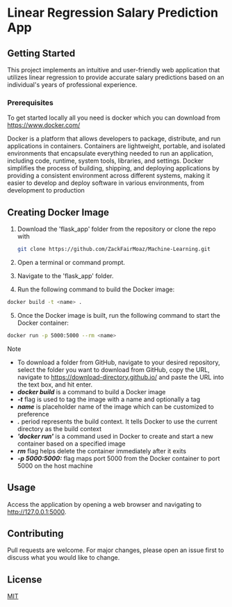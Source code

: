 # Linear Regression Salary Prediction App

## Getting Started

This project implements an intuitive and user-friendly web application that utilizes linear regression to provide accurate salary predictions based on an individual's years of professional experience.

### Prerequisites

To get started locally all you need is docker which you can download from https://www.docker.com/

Docker is a platform that allows developers to package, distribute, and run applications in containers. Containers are lightweight, portable, and isolated environments that encapsulate everything needed to run an application, including code, runtime, system tools, libraries, and settings. Docker simplifies the process of building, shipping, and deploying applications by providing a consistent environment across different systems, making it easier to develop and deploy software in various environments, from development to production

## Creating Docker Image

1. Download the 'flask_app' folder from the repository or clone the repo with

   ```sh
   git clone https://github.com/ZackFairMoaz/Machine-Learning.git
   ```
2. Open a terminal or command prompt.
3. Navigate to the 'flask_app' folder.
4. Run the following command to build the Docker image:

```bash
docker build -t <name> .
```
5. Once the Docker image is built, run the following command to start the Docker container:

```bash
docker run -p 5000:5000 --rm <name>
```

> [!NOTE]
> * To download a folder from GitHub, navigate to your desired repository, select the folder you want to download from GitHub, copy the URL, navigate to https://download-directory.github.io/ and paste the URL into the text box, and hit enter.
> * ***docker build*** is a command to build a Docker image
> * ***-t*** flag is used to tag the image with a name and optionally a tag
> * ***name*** is placeholder name of the image which can be customized to preference
> * ***.*** period represents the build context. It tells Docker to use the current directory as the build context
> * ***'docker run'*** is a command used in Docker to create and start a new container based on a specified image
> * ***rm*** flag helps delete the container immediately after it exits
> * ***-p 5000:5000:*** flag maps port 5000 from the Docker container to port 5000 on the host machine

## Usage

Access the application by opening a web browser and navigating to http://127.0.0.1:5000.

## Contributing

Pull requests are welcome. For major changes, please open an issue first
to discuss what you would like to change.

## License

[MIT](https://choosealicense.com/licenses/mit/)


